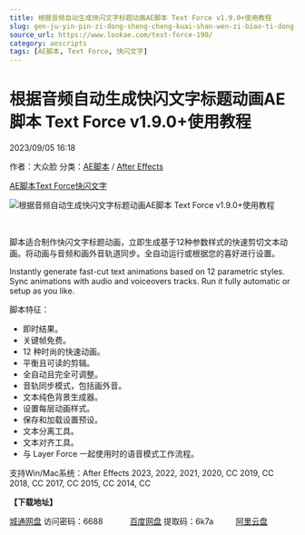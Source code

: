 ```yaml
---
title: 根据音频自动生成快闪文字标题动画AE脚本 Text Force v1.9.0+使用教程
slug: gen-ju-yin-pin-zi-dong-sheng-cheng-kuai-shan-wen-zi-biao-ti-dong-hua-aejiao-ben-text-force-v1-9-0-shi-yong-jiao-cheng
source_url: https://www.lookae.com/text-force-190/
category: aescripts
tags: [AE脚本, Text Force, 快闪文字]
---
```

# 根据音频自动生成快闪文字标题动画AE脚本 Text Force v1.9.0+使用教程

2023/09/05 16:18

作者：大众脸
分类：[AE脚本](https://www.lookae.com/after-effects/aescripts/) / [After Effects](https://www.lookae.com/after-effects/)

[AE脚本](https://www.lookae.com/tag/ae%e8%84%9a%e6%9c%ac/)[Text Force](https://www.lookae.com/tag/text-force/)[快闪文字](https://www.lookae.com/tag/%e5%bf%ab%e9%97%aa%e6%96%87%e5%ad%97/)

![根据音频自动生成快闪文字标题动画AE脚本 Text Force v1.9.0+使用教程](https://www.lookae.com/wp-content/uploads/2022/04/Text-Force.jpg "根据音频自动生成快闪文字标题动画AE脚本 Text Force v1.9.0+使用教程-LookAE.com")

[﻿﻿﻿](https://cloud.video.taobao.com//play/u/705956171/p/1/e/6/t/1/355377036753.mp4)

脚本适合制作快闪文字标题动画，立即生成基于12种参数样式的快速剪切文本动画。将动画与音频和画外音轨道同步。全自动运行或根据您的喜好进行设置。

Instantly generate fast-cut text animations based on 12 parametric styles. Sync animations with audio and voiceovers tracks. Run it fully automatic or setup as you like.

脚本特征：

* 即时结果。
* 关键帧免费。
* 12 种时尚的快速动画。
* 平衡且可读的剪辑。
* 全自动且完全可调整。
* 音轨同步模式，包括画外音。
* 文本纯色背景生成器。
* 设置每层动画样式。
* 保存和加载设置预设。
* 文本分离工具。
* 文本对齐工具。
* 与 Layer Force 一起使用时的语音模式工作流程。

支持Win/Mac系统：After Effects 2023, 2022, 2021, 2020, CC 2019, CC 2018, CC 2017, CC 2015, CC 2014, CC

**【下载地址】**

[城通网盘](https://url70.ctfile.com/f/2827370-930578514-98f1c0?p=4431) 访问密码：6688            [百度网盘](https://pan.baidu.com/s/1bE_LTi0itYldDm2s1V8o7g?pwd=6k7a) 提取码：6k7a          [阿里云盘](https://www.aliyundrive.com/s/RLXt8t2AMNW)
